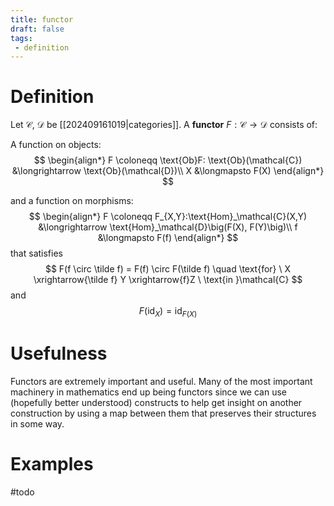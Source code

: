 ```yaml
---
title: functor
draft: false
tags:
 - definition
---
```

# Definition
Let $\mathcal{C}$, $\mathcal{D}$ be [[202409161019|categories]]. 
A **functor** $F: \mathcal{C} \to \mathcal{D}$ consists of:

A function on objects:
$$
\begin{align*}
F \coloneqq \text{Ob}F: \text{Ob}(\mathcal{C}) &\longrightarrow \text{Ob}(\mathcal{D})\\
X &\longmapsto F(X)
\end{align*}
$$

and a function on morphisms:
$$
\begin{align*}
F \coloneqq F_{X,Y}:\text{Hom}_\mathcal{C}(X,Y) &\longrightarrow \text{Hom}_\mathcal{D}\big(F(X), F(Y)\big)\\
f &\longmapsto F(f)
\end{align*}
$$
that satisfies 
$$
F(f \circ \tilde f) = F(f) \circ F(\tilde f) \quad \text{for} \ X \xrightarrow{\tilde f} Y \xrightarrow{f}Z \ \text{in }\mathcal{C}
$$
and 
$$
F(\text{id}_X) = \text{id}_{F(X)}
$$


# Usefulness
Functors are extremely important and useful. 
Many of the most important machinery in mathematics end up being functors since we can use (hopefully better understood) constructs to help get insight on another construction by using a map between them that preserves their structures in some way. 

# Examples
#todo 